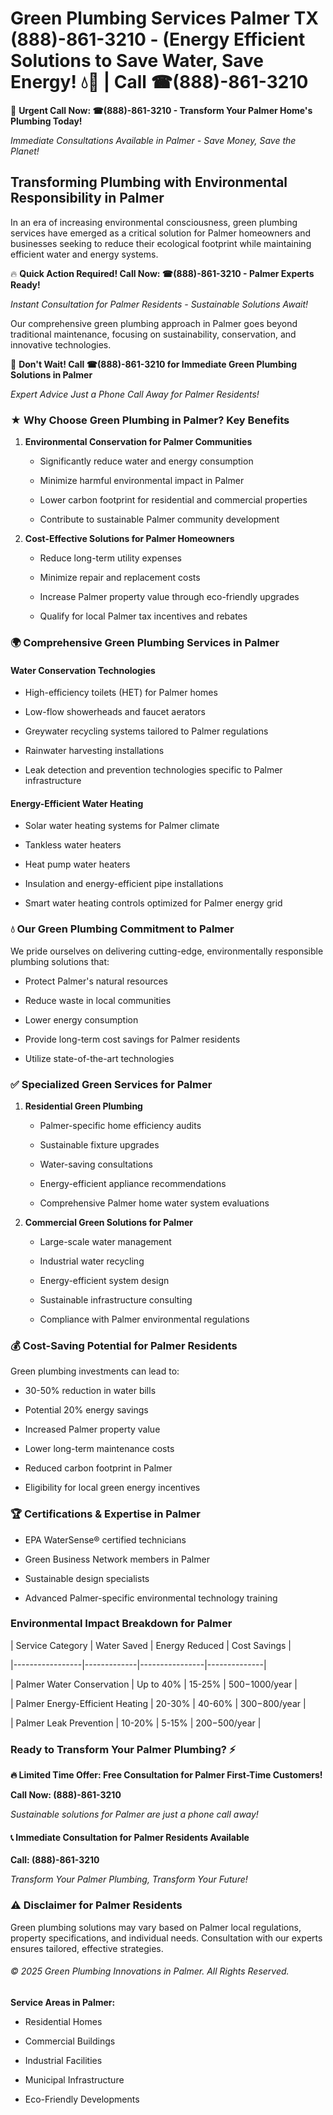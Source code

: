# Green Plumbing Services Palmer TX (888)-861-3210 - (Energy Efficient Solutions to Save Water, Save Energy! 💧🌿 | Call ☎(888)-861-3210

🚨 **Urgent Call Now: ☎(888)-861-3210 - Transform Your Palmer Home's Plumbing Today!**
*Immediate Consultations Available in Palmer - Save Money, Save the Planet!*

## Transforming Plumbing with Environmental Responsibility in Palmer

In an era of increasing environmental consciousness, green plumbing services have emerged as a critical solution for Palmer homeowners and businesses seeking to reduce their ecological footprint while maintaining efficient water and energy systems. 

🔥 **Quick Action Required! Call Now: ☎(888)-861-3210 - Palmer Experts Ready!**
*Instant Consultation for Palmer Residents - Sustainable Solutions Await!*

Our comprehensive green plumbing approach in Palmer goes beyond traditional maintenance, focusing on sustainability, conservation, and innovative technologies.

🚨 **Don't Wait! Call ☎(888)-861-3210 for Immediate Green Plumbing Solutions in Palmer**
*Expert Advice Just a Phone Call Away for Palmer Residents!*

### ★ Why Choose Green Plumbing in Palmer? Key Benefits

1. **Environmental Conservation for Palmer Communities** 
   - Significantly reduce water and energy consumption
   - Minimize harmful environmental impact in Palmer
   - Lower carbon footprint for residential and commercial properties
   - Contribute to sustainable Palmer community development

2. **Cost-Effective Solutions for Palmer Homeowners** 
   - Reduce long-term utility expenses
   - Minimize repair and replacement costs
   - Increase Palmer property value through eco-friendly upgrades
   - Qualify for local Palmer tax incentives and rebates

### 🌍 Comprehensive Green Plumbing Services in Palmer

#### Water Conservation Technologies
- High-efficiency toilets (HET) for Palmer homes
- Low-flow showerheads and faucet aerators
- Greywater recycling systems tailored to Palmer regulations
- Rainwater harvesting installations
- Leak detection and prevention technologies specific to Palmer infrastructure

#### Energy-Efficient Water Heating
- Solar water heating systems for Palmer climate
- Tankless water heaters
- Heat pump water heaters
- Insulation and energy-efficient pipe installations
- Smart water heating controls optimized for Palmer energy grid

### 💧 Our Green Plumbing Commitment to Palmer

We pride ourselves on delivering cutting-edge, environmentally responsible plumbing solutions that:
- Protect Palmer's natural resources
- Reduce waste in local communities
- Lower energy consumption
- Provide long-term cost savings for Palmer residents
- Utilize state-of-the-art technologies

### ✅ Specialized Green Services for Palmer

1. **Residential Green Plumbing**
   - Palmer-specific home efficiency audits
   - Sustainable fixture upgrades
   - Water-saving consultations
   - Energy-efficient appliance recommendations
   - Comprehensive Palmer home water system evaluations

2. **Commercial Green Solutions for Palmer**
   - Large-scale water management
   - Industrial water recycling
   - Energy-efficient system design
   - Sustainable infrastructure consulting
   - Compliance with Palmer environmental regulations

### 💰 Cost-Saving Potential for Palmer Residents

Green plumbing investments can lead to:
- 30-50% reduction in water bills
- Potential 20% energy savings
- Increased Palmer property value
- Lower long-term maintenance costs
- Reduced carbon footprint in Palmer
- Eligibility for local green energy incentives

### 🏆 Certifications & Expertise in Palmer

- EPA WaterSense® certified technicians
- Green Business Network members in Palmer
- Sustainable design specialists
- Advanced Palmer-specific environmental technology training

### Environmental Impact Breakdown for Palmer

| Service Category | Water Saved | Energy Reduced | Cost Savings |
|-----------------|-------------|----------------|--------------|
| Palmer Water Conservation | Up to 40% | 15-25% | $500-$1000/year |
| Palmer Energy-Efficient Heating | 20-30% | 40-60% | $300-$800/year |
| Palmer Leak Prevention | 10-20% | 5-15% | $200-$500/year |

### Ready to Transform Your Palmer Plumbing? ⚡

**🔥 Limited Time Offer: Free Consultation for Palmer First-Time Customers!**

**Call Now: (888)-861-3210**
*Sustainable solutions for Palmer are just a phone call away!*

#### 📞 Immediate Consultation for Palmer Residents Available

**Call: (888)-861-3210**
*Transform Your Palmer Plumbing, Transform Your Future!*

### ⚠️ Disclaimer for Palmer Residents

Green plumbing solutions may vary based on Palmer local regulations, property specifications, and individual needs. Consultation with our experts ensures tailored, effective strategies.

###### © 2025 Green Plumbing Innovations in Palmer. All Rights Reserved.

**Service Areas in Palmer:** 
- Residential Homes
- Commercial Buildings
- Industrial Facilities
- Municipal Infrastructure
- Eco-Friendly Developments